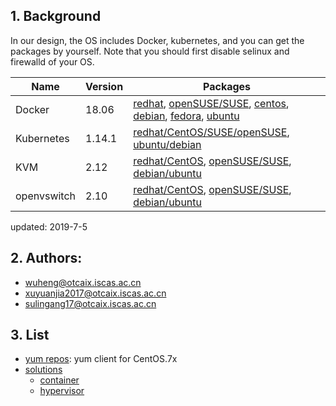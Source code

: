 ## 1. Background

In our design, the OS includes Docker, kubernetes, and you can get the packages by yourself.
Note that you should first disable selinux and firewalld of your OS.

| Name       | Version |  Packages  |   
| ------     | ------  | ------ |
| Docker     | 18.06   | [redhat](https://docs.docker.com/install/linux/docker-ee/rhel/), [openSUSE/SUSE](https://docs.docker.com/install/linux/docker-ee/suse/), [centos](https://docs.docker.com/install/linux/docker-ce/centos/), [debian](https://docs.docker.com/install/linux/docker-ce/debian/), [fedora](https://docs.docker.com/install/linux/docker-ce/fedora/), [ubuntu](https://docs.docker.com/install/linux/docker-ce/ubuntu/) |
| Kubernetes | 1.14.1  | [redhat/CentOS/SUSE/openSUSE](https://github.com/kubesys/kubeos/releases/download/1.2/kube-tools-v1.13.5-cloudplus.1903.el7.x86_64.rpm), [ubuntu/debian](https://github.com/kubesys/kubeos/releases/download/1.2/kube-tools-v1.13.5-cloudplus.1903.amd64.deb) |
| KVM        | 2.12   | [redhat/CentOS](https://docs.openstack.org/install-guide/environment-packages-rdo.html), [openSUSE/SUSE](https://docs.openstack.org/install-guide/environment-packages-obs.html), [debian/ubuntu](https://docs.openstack.org/install-guide/environment-packages-ubuntu.html) |
| openvswitch| 2.10   | [redhat/CentOS](http://docs.openvswitch.org/en/latest/intro/install/distributions/#red-hat), [openSUSE/SUSE](http://docs.openvswitch.org/en/latest/intro/install/distributions/#opensuse), [debian/ubuntu](http://docs.openvswitch.org/en/latest/intro/install/distributions/#debian) |

updated: 2019-7-5


## 2. Authors:

- wuheng@otcaix.iscas.ac.cn
- xuyuanjia2017@otcaix.iscas.ac.cn
- sulingang17@otcaix.iscas.ac.cn


## 3. List

- [yum repos](configs): yum client for CentOS.7x
- [solutions](solutions)
   - [container](solutions/container)
   - [hypervisor](solutions/hypervisor)
